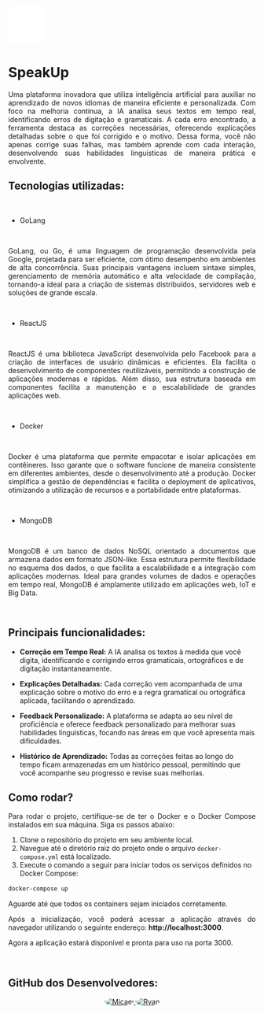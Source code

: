 <img src="./frontend/web/public/logo.png">

# SpeakUp

<p style="text-align: justify;">
Uma plataforma inovadora que utiliza inteligência artificial para auxiliar no aprendizado de novos idiomas de maneira eficiente e personalizada. 
Com foco na melhoria contínua, a IA analisa seus textos em tempo real, identificando erros de digitação e gramaticais.
A cada erro encontrado, a ferramenta destaca as correções necessárias, oferecendo explicações detalhadas sobre o que foi corrigido e o motivo.
Dessa forma, você não apenas corrige suas falhas, mas também aprende com cada interação, desenvolvendo suas habilidades linguísticas de maneira prática e envolvente.
</p>

## Tecnologias utilizadas:

<br>

- GoLang

<br>

<p style="text-align: justify;">
GoLang, ou Go, é uma linguagem de programação desenvolvida pela Google, projetada para ser eficiente, com ótimo desempenho em ambientes de alta concorrência. Suas principais vantagens incluem sintaxe simples, gerenciamento de memória automático e alta velocidade de compilação, tornando-a ideal para a criação de sistemas distribuídos, servidores web e soluções de grande escala.
</p>

<br>

- ReactJS

<br>

<p style="text-align: justify;">
ReactJS é uma biblioteca JavaScript desenvolvida pelo Facebook para a criação de interfaces de usuário dinâmicas e eficientes. Ela facilita o desenvolvimento de componentes reutilizáveis, permitindo a construção de aplicações modernas e rápidas. Além disso, sua estrutura baseada em componentes facilita a manutenção e a escalabilidade de grandes aplicações web.
</p>

<br>

- Docker

<br>

<p style="text-align: justify;">
Docker é uma plataforma que permite empacotar e isolar aplicações em contêineres. Isso garante que o software funcione de maneira consistente em diferentes ambientes, desde o desenvolvimento até a produção. Docker simplifica a gestão de dependências e facilita o deployment de aplicativos, otimizando a utilização de recursos e a portabilidade entre plataformas.
</p>

<br>

- MongoDB

<br>

<p style="text-align: justify;">
MongoDB é um banco de dados NoSQL orientado a documentos que armazena dados em formato JSON-like. Essa estrutura permite flexibilidade no esquema dos dados, o que facilita a escalabilidade e a integração com aplicações modernas. Ideal para grandes volumes de dados e operações em tempo real, MongoDB é amplamente utilizado em aplicações web, IoT e Big Data.
</p>

<br>

## Principais funcionalidades:

- **Correção em Tempo Real:** A IA analisa os textos à medida que você digita, identificando e corrigindo erros gramaticais, ortográficos e de digitação instantaneamente.
   
- **Explicações Detalhadas:** Cada correção vem acompanhada de uma explicação sobre o motivo do erro e a regra gramatical ou ortográfica aplicada, facilitando o aprendizado.
   
- **Feedback Personalizado:** A plataforma se adapta ao seu nível de proficiência e oferece feedback personalizado para melhorar suas habilidades linguísticas, focando nas áreas em que você apresenta mais dificuldades.
   
- **Histórico de Aprendizado:** Todas as correções feitas ao longo do tempo ficam armazenadas em um histórico pessoal, permitindo que você acompanhe seu progresso e revise suas melhorias.

</p>

## Como rodar?

<p style="text-align: justify;">
Para rodar o projeto, certifique-se de ter o Docker e o Docker Compose instalados em sua máquina. Siga os passos abaixo:

1. Clone o repositório do projeto em seu ambiente local.
2. Navegue até o diretório raiz do projeto onde o arquivo `docker-compose.yml` está localizado.
3. Execute o comando a seguir para iniciar todos os serviços definidos no Docker Compose:

```bash
docker-compose up
```
Aguarde até que todos os containers sejam iniciados corretamente.

<p style="text-align: justify;"> Após a inicialização, você poderá acessar a aplicação através do navegador utilizando o seguinte endereço: <strong>http://localhost:3000</strong>. </p> <p style="text-align: justify;"> Agora a aplicação estará disponível e pronta para uso na porta 3000. </p>

<br>

## GitHub dos Desenvolvedores:

<div align="center">
  <a href="https://github.com/eu-micaeu" target="_blank">
    <img src="https://avatars.githubusercontent.com/u/69124656?v=4" alt="Micael" width="100" style="border-radius: 50%;">
  </a>
  <a href="https://github.com/ryanmiura" target="_blank">
    <img src="https://avatars.githubusercontent.com/u/57397826?v=4" alt="Ryan" width="100" style="border-radius: 50%;">
  </a>
</div>



